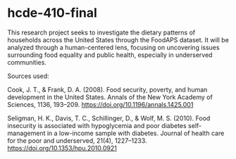 # hcde-410-final

This research project seeks to investigate the dietary patterns of households across the United States through the FoodAPS dataset. It will be analyzed through a human-centered lens, focusing on uncovering issues surrounding food equality and public health, especially in underserved communities.

Sources used:

Cook, J. T., & Frank, D. A. (2008). Food security, poverty, and human development in the United States. Annals of the New York Academy of Sciences, 1136, 193–209. https://doi.org/10.1196/annals.1425.001

Seligman, H. K., Davis, T. C., Schillinger, D., & Wolf, M. S. (2010). Food insecurity is associated with hypoglycemia and poor diabetes self-management in a low-income sample with diabetes. Journal of health care for the poor and underserved, 21(4), 1227–1233. https://doi.org/10.1353/hpu.2010.0921